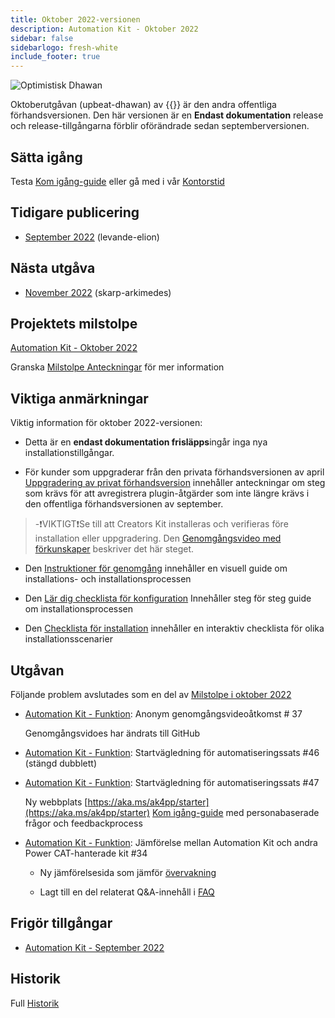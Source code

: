 ```yaml
---
title: Oktober 2022-versionen
description: Automation Kit - Oktober 2022
sidebar: false
sidebarlogo: fresh-white
include_footer: true
---
```

![Optimistisk Dhawan](/images/upbeat-dhawan.png)

Oktoberutgåvan (upbeat-dhawan) av {{<product-name>}} är den andra offentliga förhandsversionen. Den här versionen är en **Endast dokumentation** release och release-tillgångarna förblir oförändrade sedan septemberversionen.

## Sätta igång

Testa [Kom igång-guide](/sv/get-started) eller gå med i vår [Kontorstid](/sv/office-hours)

## Tidigare publicering

- [September 2022](/sv/releases/september-2022) (levande-elion)

## Nästa utgåva

- [November 2022](/sv/releases/november-2022) (skarp-arkimedes)

## Projektets milstolpe

[Automation Kit - Oktober 2022](https://github.com/orgs/microsoft/projects/486/views/3)

Granska [Milstolpe Anteckningar](/sv/releases/milestones) för mer information

## Viktiga anmärkningar

Viktig information för oktober 2022-versionen:

- Detta är en **endast dokumentation frisläpps**ingår inga nya installationstillgångar.

- För kunder som uppgraderar från den privata förhandsversionen av april [Uppgradering av privat förhandsversion](https://github.com/microsoft/powercat-automation-kit/blob/main/docs/private-preview-upgrade.md) innehåller anteckningar om steg som krävs för att avregistrera plugin-åtgärder som inte längre krävs i den offentliga förhandsversionen av september.

> -❗VIKTIGT❗Se till att Creators Kit installeras och verifieras före installation eller uppgradering. Den [Genomgångsvideo med förkunskaper](https://github.com/microsoft/powercat-automation-kit/blob/main/docs/walkthrough.md) beskriver det här steget.

- Den [Instruktioner för genomgång](https://github.com/microsoft/powercat-automation-kit/blob/main/docs/walkthrough.md) innehåller en visuell guide om installations- och installationsprocessen

- Den [Lär dig checklista för konfiguration](https://learn.microsoft.com/power-automate/guidance/automation-kit/setup/setup-checklist) Innehåller steg för steg guide om installationsprocessen

- Den [Checklista för installation](/sv/get-started/install-checklist) innehåller en interaktiv checklista för olika installationsscenarier

## Utgåvan

Följande problem avslutades som en del av [Milstolpe i oktober 2022](https://github.com/orgs/microsoft/projects/486/views/3)

- [Automation Kit - Funktion](https://github.com/microsoft/powercat-automation-kit/issues/37): Anonym genomgångsvideoåtkomst # 37

  Genomgångsvidoes har ändrats till GitHub

- [Automation Kit - Funktion](https://github.com/microsoft/powercat-automation-kit/issues/46): Startvägledning för automatiseringssats #46 (stängd dubblett)

- [Automation Kit - Funktion](https://github.com/microsoft/powercat-automation-kit/issues/47): Startvägledning för automatiseringssats #47

  Ny webbplats [https://aka.ms/ak4pp/starter](https://aka.ms/ak4pp/starter)
  [Kom igång-guide](https://microsoft.github.io/powercat-automation-kit/get-started/) med personabaserade frågor och feedbackprocess

- [Automation Kit - Funktion](https://github.com/microsoft/powercat-automation-kit/issues/34): Jämförelse mellan Automation Kit och andra Power CAT-hanterade kit #34

  - Ny jämförelsesida som jämför [övervakning](https://microsoft.github.io/powercat-automation-kit/monitoring-compare/)
  
  - Lagt till en del relaterat Q&A-innehåll i [FAQ](https://microsoft.github.io/powercat-automation-kit/frequently-asked-questions/)

## Frigör tillgångar

- [Automation Kit - September 2022](https://github.com/microsoft/powercat-automation-kit/releases/tag/AutomationKit-September2022)

## Historik

Full [Historik](/sv/releases)
